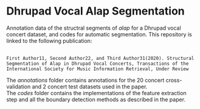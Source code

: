 # Dhrupad Vocal Alap Segmentation
Annotation data of the structral segments of *alap* for a Dhrupad vocal concert dataset, and codes for automatic segmentation. This
repository is linked to the following publication: </br> </br>

```
First Author11, Second Author22, and Third Author31(2020). Structural Segmentation of Alap in Dhrupad Vocal Concerts, Transactions of the International Society for Music Information Retrieval, Under Review

```
The *annotations* folder contains annotations for the 20 concert cross-validation and 2 concert test datasets used in the paper. </br>
The *codes* folder contains the implementations of the feature extraction step and all the boundary detection methods as described in the paper. 
